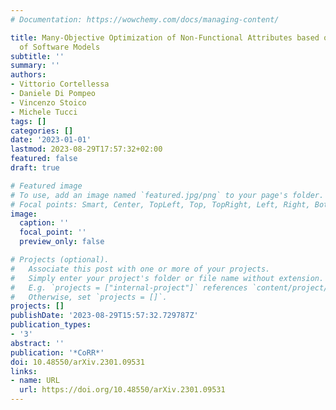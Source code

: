 ```yaml
---
# Documentation: https://wowchemy.com/docs/managing-content/

title: Many-Objective Optimization of Non-Functional Attributes based on Refactoring
  of Software Models
subtitle: ''
summary: ''
authors:
- Vittorio Cortellessa
- Daniele Di Pompeo
- Vincenzo Stoico
- Michele Tucci
tags: []
categories: []
date: '2023-01-01'
lastmod: 2023-08-29T17:57:32+02:00
featured: false
draft: true

# Featured image
# To use, add an image named `featured.jpg/png` to your page's folder.
# Focal points: Smart, Center, TopLeft, Top, TopRight, Left, Right, BottomLeft, Bottom, BottomRight.
image:
  caption: ''
  focal_point: ''
  preview_only: false

# Projects (optional).
#   Associate this post with one or more of your projects.
#   Simply enter your project's folder or file name without extension.
#   E.g. `projects = ["internal-project"]` references `content/project/deep-learning/index.md`.
#   Otherwise, set `projects = []`.
projects: []
publishDate: '2023-08-29T15:57:32.729787Z'
publication_types:
- '3'
abstract: ''
publication: '*CoRR*'
doi: 10.48550/arXiv.2301.09531
links:
- name: URL
  url: https://doi.org/10.48550/arXiv.2301.09531
---
```

